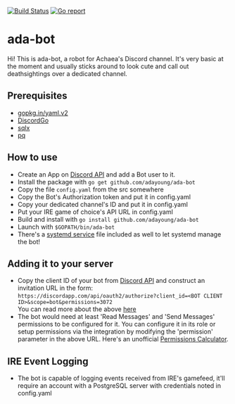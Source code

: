 [![Build Status](https://travis-ci.org/adayoung/ada-bot.svg?branch=master)](https://travis-ci.org/adayoung/ada-bot)
[![Go report](https://goreportcard.com/badge/adayoung/ada-bot)](https://goreportcard.com/report/adayoung/ada-bot)

# ada-bot
Hi! This is ada-bot, a robot for Achaea's Discord channel. It's very basic at the moment and usually sticks around to look cute and call out deathsightings over a dedicated channel.

## Prerequisites

 * [gopkg.in/yaml.v2](https://gopkg.in/yaml.v2)
 * [DiscordGo](https://github.com/bwmarrin/discordgo)
 * [sqlx](https://github.com/jmoiron/sqlx)
 * [pq](https://github.com/lib/pq)

## How to use

 * Create an App on [Discord API](https://discordapp.com/developers/applications/me) and add a Bot user to it.
 * Install the package with `go get github.com/adayoung/ada-bot`
 * Copy the file `config.yaml` from the src somewhere
 * Copy the Bot's Authorization token and put it in config.yaml
 * Copy your dedicated channel's ID and put it in config.yaml
 * Put your IRE game of choice's API URL in config.yaml
 * Build and install with `go install github.com/adayoung/ada-bot`
 * Launch with `$GOPATH/bin/ada-bot`
 * There's a [systemd service](https://www.freedesktop.org/software/systemd/man/systemd.service.html) file included as well to let systemd manage the bot!

## Adding it to your server

 * Copy the client ID of your bot from [Discord API](https://discordapp.com/developers/applications/me) and construct an invitation URL in the form:  
    `https://discordapp.com/api/oauth2/authorize?client_id=<BOT CLIENT ID>&scope=bot&permissions=3072`  
    You can read more about the above [here](https://discordapp.com/developers/docs/topics/oauth2#adding-bots-to-guilds)
 * The bot would need at least 'Read Messages' and 'Send Messages' permissions to be configured for it. You can configure it in its role or setup permissions via the integration by modifying the 'permission' parameter in the above URL. Here's an unofficial [Permissions Calculator](https://discordapi.com/permissions.html).

## IRE Event Logging

 * The bot is capable of logging events received from IRE's gamefeed, it'll require an account with a PostgreSQL server with credentials noted in config.yaml
